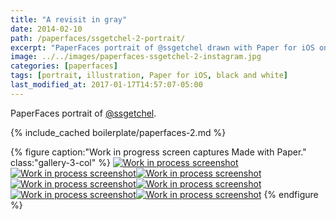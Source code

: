 ```yaml
---
title: "A revisit in gray"
date: 2014-02-10
path: /paperfaces/ssgetchel-2-portrait/
excerpt: "PaperFaces portrait of @ssgetchel drawn with Paper for iOS on an iPad."
image: ../../images/paperfaces-ssgetchel-2-instagram.jpg
categories: [paperfaces]
tags: [portrait, illustration, Paper for iOS, black and white]
last_modified_at: 2017-01-17T14:57:07-05:00
---
```


PaperFaces portrait of [@ssgetchel](https://twitter.com/ssgetchel).

{% include_cached boilerplate/paperfaces-2.md %}

{% figure caption:"Work in progress screen captures Made with Paper." class:"gallery-3-col" %}
[![Work in process screenshot](../../images/paperfaces-ssgetchel-2-process-1-600.jpg)](../../images/paperfaces-ssgetchel-2-process-1-lg.jpg)
[![Work in process screenshot](../../images/paperfaces-ssgetchel-2-process-2-600.jpg)](../../images/paperfaces-ssgetchel-2-process-2-lg.jpg)[![Work in process screenshot](../../images/paperfaces-ssgetchel-2-process-3-600.jpg)](../../images/paperfaces-ssgetchel-2-process-3-lg.jpg)[![Work in process screenshot](../../images/paperfaces-ssgetchel-2-process-4-600.jpg)](../../images/paperfaces-ssgetchel-2-process-4-lg.jpg)[![Work in process screenshot](../../images/paperfaces-ssgetchel-2-process-5-600.jpg)](../../images/paperfaces-ssgetchel-2-process-5-lg.jpg)[![Work in process screenshot](../../images/paperfaces-ssgetchel-2-process-6-600.jpg)](../../images/paperfaces-ssgetchel-2-process-6-lg.jpg)[![Work in process screenshot](../../images/paperfaces-ssgetchel-2-process-7-600.jpg)](../../images/paperfaces-ssgetchel-2-process-7-lg.jpg)
{% endfigure %}
